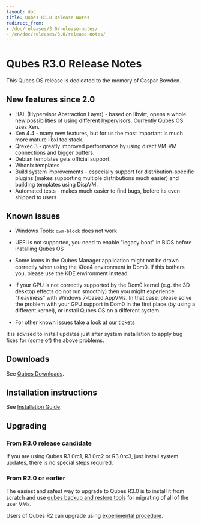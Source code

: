 ```yaml
---
layout: doc
title: Qubes R3.0 Release Notes
redirect_from:
- /doc/releases/3.0/release-notes/
- /en/doc/releases/3.0/release-notes/
---
```


Qubes R3.0 Release Notes
========================

This Qubes OS release is dedicated to the memory of Caspar Bowden.

New features since 2.0
----------------------

* HAL (Hypervisor Abstraction Layer) - based on libvirt, opens a whole new
  possibilities of using different hypervisors. Currently Qubes OS uses Xen.
* Xen 4.4 - many new features, but for us the most important is much more
  mature libxl toolstack.
* Qrexec 3 - greatly improved performance by using direct VM-VM connections and
  bigger buffers.
* Debian templates gets official support.
* Whonix templates
* Build system improvements - especially support for distribution-specific
  plugins (makes supporting multiple distributions much easier) and building
  templates using DispVM.
* Automated tests - makes much easier to find bugs, before its even shipped to users

Known issues
------------

* Windows Tools: `qvm-block` does not work

* UEFI is not supported, you need to enable "legacy boot" in BIOS before installing Qubes OS

* Some icons in the Qubes Manager application might not be drawn correctly when using the Xfce4 environment in Dom0. If this bothers you, please use the KDE environment instead.

* If your GPU is not correctly supported by the Dom0 kernel (e.g. the 3D desktop effects do not run smoothly) then you might experience "heaviness" with Windows 7-based AppVMs. In that case, please solve the problem with your GPU support in Dom0 in the first place (by using a different kernel), or install Qubes OS on a different system.

* For other known issues take a look at [our tickets](https://github.com/QubesOS/qubes-issues/issues?q=is%3Aopen+is%3Aissue+milestone%3A%22Release+3.0%22+label%3Abug)

It is advised to install updates just after system installation to apply bug fixes for (some of) the above problems.

Downloads
---------

See [Qubes Downloads](/doc/QubesDownloads/).

Installation instructions
-------------------------

See [Installation Guide](/doc/installation-guide/).

Upgrading
---------

### From R3.0 release candidate

If you are using Qubes R3.0rc1, R3.0rc2 or R3.0rc3, just install system updates, there is no special steps required.

### From R2.0 or earlier

The easiest and safest way to upgrade to Qubes R3.0 is to install it from scratch and use [qubes backup and restore tools](/doc/backup-restore/) for migrating of all of the user VMs.

Users of Qubes R2 can upgrade using [experimental procedure](/doc/upgrade-to-r3.0/).

